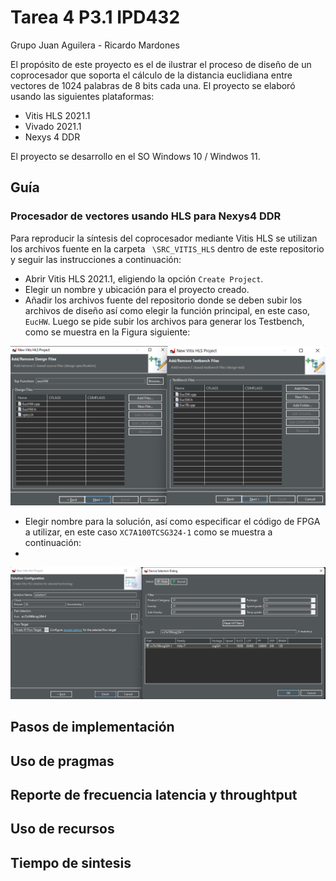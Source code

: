 # Tarea 4 P3.1 IPD432

Grupo Juan Aguilera - Ricardo Mardones

El propósito de este proyecto es el de ilustrar el proceso de diseño de un coprocesador que soporta el cálculo de la distancia euclidiana entre vectores de 1024 palabras de 8 bits cada una.
El proyecto se elaboró usando las siguientes plataformas:

* Vitis HLS 2021.1
* Vivado 2021.1
* Nexys 4 DDR

El proyecto se desarrollo en el SO Windows 10 /  Windwos 11.

## Guía
### Procesador de vectores usando HLS para Nexys4 DDR

Para reproducir la síntesis del coprocesador mediante Vitis HLS se utilizan los archivos fuente en la carpeta ``` \SRC_VITIS_HLS``` dentro de este repositorio y seguir las instrucciones a continuación:

* Abrir Vitis HLS 2021.1, eligiendo la opción ```Create Project```.
* Elegir un nombre y ubicación para el proyecto creado.
* Añadir los archivos fuente del repositorio donde se deben subir los archivos de diseño así como elegir la función principal, en este caso, ```EucHW```. Luego se pide subir los archivos para generar los Testbench, como se muestra en la Figura siguiente:

![Archivos añadidos.](/Imagenes_Readme/Vitis_HLS_Files.png)

* Elegir nombre para la solución, así como especificar el código de FPGA a utilizar, en este caso ```XC7A100TCSG324-1``` como se muestra a continuación:
* 
![.](/Imagenes_Readme/device.png)

## Pasos de implementación

## Uso de pragmas

## Reporte de frecuencia latencia y throughtput

## Uso de recursos

## Tiempo de sintesis
